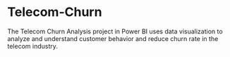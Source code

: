 # Telecom-Churn
The Telecom Churn Analysis project in Power BI uses data visualization to analyze and understand customer behavior and reduce churn rate in the telecom industry.
